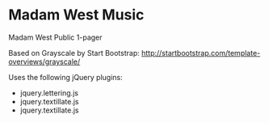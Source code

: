 Madam West Music
================

Madam West Public 1-pager

Based on Grayscale by Start Bootstrap: http://startbootstrap.com/template-overviews/grayscale/

Uses the following jQuery plugins:
+ jquery.lettering.js
+ jquery.textillate.js
+ jquery.textillate.js